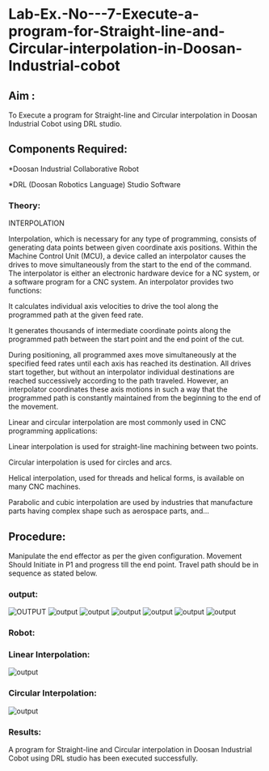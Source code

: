 # Lab-Ex.-No---7-Execute-a-program-for-Straight-line-and-Circular-interpolation-in-Doosan-Industrial-cobot
## Aim :
To Execute a program for Straight-line and Circular interpolation in Doosan Industrial Cobot using DRL studio.

## Components Required:

*Doosan Industrial Collaborative Robot

*DRL (Doosan Robotics Language) Studio Software

### Theory:
INTERPOLATION

Interpolation, which is necessary for any type of programming, consists of generating data points between given coordinate axis positions. Within the Machine Control Unit (MCU), a device called an interpolator causes the drives to move simultaneously from the start to the end of the command. The interpolator is either an electronic hardware device for a NC system, or a software program for a CNC system. An interpolator provides two functions:

It calculates individual axis velocities to drive the tool along the programmed path at the given feed rate.

It generates thousands of intermediate coordinate points along the programmed path between the start point and the end point of the cut.

During positioning, all programmed axes move simultaneously at the specified feed rates until each axis has reached its destination. All drives start together, but without an interpolator individual destinations are reached successively according to the path traveled. However, an interpolator coordinates these axis motions in such a way that the programmed path is constantly maintained from the beginning to the end of the movement.

Linear and circular interpolation are most commonly used in CNC programming applications:

Linear interpolation is used for straight-line machining between two points.

Circular interpolation is used for circles and arcs.

Helical interpolation, used for threads and helical forms, is available on many CNC machines.

Parabolic and cubic interpolation are used by industries that manufacture parts having complex shape such as aerospace parts, and...

## Procedure:

Manipulate the end effector as per the given configuration. Movement Should Initiate in P1 and progress till the end point. Travel path should be in sequence as stated below.

### output:
![OUTPUT](img01.png)
![output](img02.png)
![output](img03.png)
![output](img04.png)
![output](img05.png)
![output](img06.png)
![output](img07.png)
### Robot:
### Linear Interpolation:
![output](img08.png)
### Circular Interpolation:
![output](img09.png)
### Results:
A program for Straight-line and Circular interpolation in Doosan Industrial Cobot using DRL studio has been executed successfully.



 
